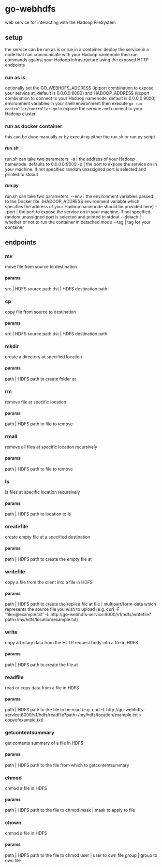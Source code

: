 # go-webhdfs

web service for interacting with the Hadoop FileSystem

## setup
the service can be run as is or run in a container. deploy the service in a node that can communicate with your Hadoop namenode then run commands against your Hadoop infrastructure using the exposed HTTP endpoints

### run as is
optionally set the GO_WEBHDFS_ADDRESS (ip:port combination to expose your service at, default is 0.0.0.0:8000) and HADOOP_ADDRESS (ip:port combination to connect to your Hadoop namenode, default is 0.0.0.0:9000) environment variables in your shell environment then execute `go run controller/controller.go` to expose the service and connect to your Hadoop cluster

### run as docker container
this can be done manually or by executing either the run.sh or run.py script

#### run.sh
run.sh can take two parameters:
-a | the address of your Hadoop namenode. defaults to 0.0.0.0:9000
-p | the port to expose the service on in your machine. If not specified random unassigned port is selected and printed to stdout

#### run.py
run.sh can take two parameters:
--env  | the environment variables passed to the Docker file. (HADOOP_ADDRESS environment variable which specifies the address of your Hadoop namenode should be provided here)
--port | the port to expose the service on in your machine. If not specified random unassigned port is selected and printed to stdout
--detach | whether or not to run the container in detached mode
--tag | tag for your container

## endpoints

### mv
move file from source to destination
#### params
src | HDFS source path
dst | HDFS destination path

### cp
copy file from source to destination
#### params
src | HDFS source path
dst | HDFS destination path

### mkdir
create a directory at specified location
#### params
path | HDFS path to create folder at

### rm
remove file at specific location
#### params
path | HDFS path to file to remove

### rmall
remove all files at specific location recursively
#### params
path | HDFS path to file to remove

### ls
ls files at specific location recursively
#### params
path | HDFS path to location to ls

### createfile
create empty file at a specified destination
#### params
path | HDFS path to create the empty file at

### writefile
copy a file from the client into a file in HDFS
#### params
path | HDFS path to create the replica file at
file | multipart/form-data which represents the source file you wish to upload (e.g. curl -F 'file=@example.txt' -L  http://go-webhdfs-service:8000/v1/hdfs/writefile\?path\=/my/hdfs/location/example.txt)

### write
copy arbritary data from the HTTP request body into a file in HDFS
#### params
path | HDFS path to create the file at

### readfile
read or copy data from a file  in HDFS
#### params
path | HDFS path to the file to be read
(e.g. curl -L  http://go-webhdfs-service:8000/v1/hdfs/readfile\?path\=/my/hdfs/location/example.txt > copyofexample.txt)

### getcontentsummary
get contents summary of a file  in HDFS
#### params
path | HDFS path to the file from which to getcontentsummary
    

### chmod
chmod a file  in HDFS
#### params
path | HDFS path to the file to chmod
mask | mask to apply to file

### chown
chmod a file  in HDFS
#### params
path | HDFS path to the file to chmod
user | user to own file
group | group to own file
